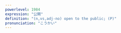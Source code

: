 ```yaml
---
powerlevel: 1984
expression: "公開"
definition: "(n,vs,adj-no) open to the public; (P)"
pronunciation: "こうかい"
---
```

